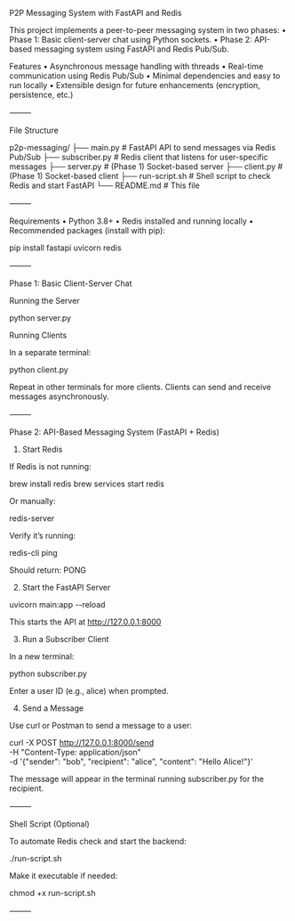 P2P Messaging System with FastAPI and Redis

This project implements a peer-to-peer messaging system in two phases:
	•	Phase 1: Basic client-server chat using Python sockets.
	•	Phase 2: API-based messaging system using FastAPI and Redis Pub/Sub.

Features
	•	Asynchronous message handling with threads
	•	Real-time communication using Redis Pub/Sub
	•	Minimal dependencies and easy to run locally
	•	Extensible design for future enhancements (encryption, persistence, etc.)

⸻

File Structure

p2p-messaging/
├── main.py           # FastAPI API to send messages via Redis Pub/Sub
├── subscriber.py     # Redis client that listens for user-specific messages
├── server.py         # (Phase 1) Socket-based server
├── client.py         # (Phase 1) Socket-based client
├── run-script.sh     # Shell script to check Redis and start FastAPI
└── README.md         # This file



⸻

Requirements
	•	Python 3.8+
	•	Redis installed and running locally
	•	Recommended packages (install with pip):

pip install fastapi uvicorn redis



⸻

Phase 1: Basic Client-Server Chat

Running the Server

python server.py

Running Clients

In a separate terminal:

python client.py

Repeat in other terminals for more clients. Clients can send and receive messages asynchronously.

⸻

Phase 2: API-Based Messaging System (FastAPI + Redis)

1. Start Redis

If Redis is not running:

brew install redis
brew services start redis

Or manually:

redis-server

Verify it’s running:

redis-cli ping

Should return: PONG

2. Start the FastAPI Server

uvicorn main:app --reload

This starts the API at http://127.0.0.1:8000

3. Run a Subscriber Client

In a new terminal:

python subscriber.py

Enter a user ID (e.g., alice) when prompted.

4. Send a Message

Use curl or Postman to send a message to a user:

curl -X POST http://127.0.0.1:8000/send \
-H "Content-Type: application/json" \
-d '{"sender": "bob", "recipient": "alice", "content": "Hello Alice!"}'

The message will appear in the terminal running subscriber.py for the recipient.

⸻

Shell Script (Optional)

To automate Redis check and start the backend:

./run-script.sh

Make it executable if needed:

chmod +x run-script.sh



⸻
